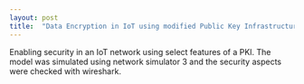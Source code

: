 ```yaml
---
layout: post
title:  "Data Encryption in IoT using modified Public Key Infrastructure (PKI)"
---
```

Enabling security in an IoT network using select features of a PKI. The model was simulated using network simulator 3 and the security aspects were checked with wireshark.
